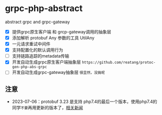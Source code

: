 # grpc-php-abstract

abstract grpc and grpc-gateway

- [x] 提供grpc原生客户端 和 grcp-gateway调用的抽象层
- [x] 添加解析 protobuf Any 参数的工具 UtilAny
- [x] 一元请求重试中间件
- [x] 支持配置化的默认调用行为
- [ ] 支持链路追踪的metadata传输
- [x] 开发自动生成grpc原生客户端抽象层 `https://github.com/reatang/protoc-gen-php-abs-grpc`
- [ ] 开发自动生成grpc-gateway抽象层 `很显然，没搞呢`

## 注意

- 2023-07-06：protobuf 3.23 是支持 php7.4的最后一个版本，使用php7.4的同学`不要`再用更新的版本了，[相关新闻](https://protobuf.dev/news/2023-07-06/)